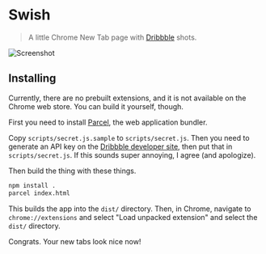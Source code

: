 # Swish

> A little Chrome New Tab page with [Dribbble](http://dribbble.com) shots.

![Screenshot](https://imgur.com/Pg1MiH6 "Screenshot")

## Installing

Currently, there are no prebuilt extensions, and it is not available on the Chrome web store. You can build it yourself, though.

First you need to install [Parcel](https://parceljs.org/), the web application bundler.

Copy `scripts/secret.js.sample` to `scripts/secret.js`. Then you need to generate an API key on the [Dribbble developer site](https://dribbble.com/account/applications/new), then put that in `scripts/secret.js`. If this sounds super annoying, I agree (and apologize).

Then build the thing with these things.

```bash
npm install .
parcel index.html
```

This builds the app into the `dist/` directory. Then, in Chrome, navigate to `chrome://extensions` and select "Load unpacked extension" and select the `dist/` directory.

Congrats. Your new tabs look nice now!
